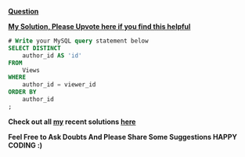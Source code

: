 **[Question](https://leetcode.com/problems/article-views-i/)**

**[My Solution, Please Upvote here if you find this helpful](https://leetcode.com/problems/article-views-i/discuss/1935789/easy-code-clean-code-mysql)**


```sql
# Write your MySQL query statement below
SELECT DISTINCT 
    author_id AS 'id'
FROM
    Views
WHERE 
    author_id = viewer_id 
ORDER BY
    author_id
;
```

 __Check out all [my](https://leetcode.com/siddp6/) recent solutions [here](https://github.com/sidd6p/LeetCode)__

 
 __Feel Free to Ask Doubts
And Please Share Some Suggestions
HAPPY CODING :)__
